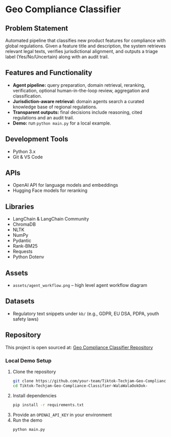 # Geo Compliance Classifier

## Problem Statement
Automated pipeline that classifies new product features for compliance with global regulations. Given a feature title and description, the system retrieves relevant legal texts, verifies jurisdictional alignment, and outputs a triage label (Yes/No/Uncertain) along with an audit trail.

## Features and Functionality
- **Agent pipeline:** query preparation, domain retrieval, reranking, verification, optional human-in-the-loop review, aggregation and classification.
- **Jurisdiction-aware retrieval:** domain agents search a curated knowledge base of regional regulations.
- **Transparent outputs:** final decisions include reasoning, cited regulations and an audit trail.
- **Demo:** run `python main.py` for a local example.

## Development Tools
- Python 3.x
- Git & VS Code

## APIs
- OpenAI API for language models and embeddings
- Hugging Face models for reranking

## Libraries
- LangChain & LangChain Community
- ChromaDB
- NLTK
- NumPy
- Pydantic
- Rank-BM25
- Requests
- Python Dotenv

## Assets
- `assets/agent_workflow.png` – high level agent workflow diagram

## Datasets
- Regulatory text snippets under `kb/` (e.g., GDPR, EU DSA, PDPA, youth safety laws)

## Repository
This project is open sourced at: [Geo Compliance Classifier Repository](https://github.com/your-team/Tiktok-Techjam-Geo-Compliance-Classifier-WalaWalaOokOok-)

### Local Demo Setup
1. Clone the repository
   ```bash
   git clone https://github.com/your-team/Tiktok-Techjam-Geo-Compliance-Classifier-WalaWalaOokOok-.git
   cd Tiktok-Techjam-Geo-Compliance-Classifier-WalaWalaOokOok-
   ```
2. Install dependencies
   ```bash
   pip install -r requirements.txt
   ```
3. Provide an `OPENAI_API_KEY` in your environment
4. Run the demo
   ```bash
   python main.py
   ```
